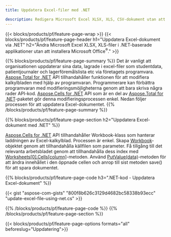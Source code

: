 ```yaml
---
title: Uppdatera Excel-filer med .NET 

description: Redigera Microsoft Excel XLSX, XLS, CSV-dokument utan att installera Microsoft Office med C# .NET-baserade applikationer.
---
```


{{< blocks/products/pf/feature-page-wrap >}}
{{< blocks/products/pf/feature-page-header h1="Uppdatera Excel-dokument via .NET" h2="Ändra Microsoft Excel XLSX, XLS-filer i .NET-baserade applikationer utan att installera Microsoft Office<sup>&reg;</sup>." >}}

{{% blocks/products/pf/feature-page-summary %}}
Det är vanligt att organisationen uppdaterar sina data, lagrade i excel-filer som studentdata, patientjournaler och lagerföremålslista etc via företagets programvara. [Aspose.Total for .NET](https://products.aspose.com/total/net/) API tillhandahåller funktionen för att modifiera kalkylbladen med hjälp av programvaran. Programmerare kan förbättra programvaran med modifieringsmöjligheterna genom att bara skriva några rader API-kod. [Aspose.Cells for .NET](https://products.aspose.com/cells/net/) API som är en del av [Aspose.Total for .NET](https://products.aspose.com/total/net/)-paketet gör denna modifieringsprocessen enkel. Nedan följer processen för att uppdatera Excel-dokumentet.
{{% /blocks/products/pf/feature-page-summary  %}}

{{% blocks/products/pf/feature-page-section  h2="Uppdatera Excel-dokument med .NET" %}}

[Aspose.Cells for .NET](https://products.aspose.com/cells/net/) API tillhandahåller Workbook-klass som hanterar laddningen av Excel-kalkylblad. Processen är enkel. Skapa [Workbook](https://reference.aspose.com/cells/net/aspose.cells/workbook/)-objektet genom att tillhandahålla källfilen som parameter. Få tillgång till det relevanta arbetsbladet genom att tillhandahålla dess index med [Worksheets[0].Cells[column]](https://reference.aspose.com/cells/net/aspose.cells/worksheet/cells/)-metoden. Använd [PutValue(data)](https://reference.aspose.com/cells/net/aspose.cells/cell/putvalue/)-metoden för att ändra innehållet i den öppnade cellen och anrop till sist metoden save() för att spara dokumentet.

{{% blocks/products/pf/feature-page-code h3=".NET-kod - Uppdatera Excel-dokument" %}}

{{< gist "aspose-com-gists" "800f8b626c3129d4682bc58338b93ecc" "update-excel-file-using-net.cs" >}}

{{% /blocks/products/pf/feature-page-code  %}}
{{% /blocks/products/pf/feature-page-section %}}

{{< blocks/products/pf/feature-page-options formats="all" beforeslug="Uppdatering">}}